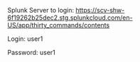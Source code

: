 Splunk Server to login: <a href="https://scv-shw-6f19262b25dec2.stg.splunkcloud.com/en-US/app/thirty_commands/contents">https://scv-shw-6f19262b25dec2.stg.splunkcloud.com/en-US/app/thirty_commands/contents</a>

Login: user1

Password: user1
